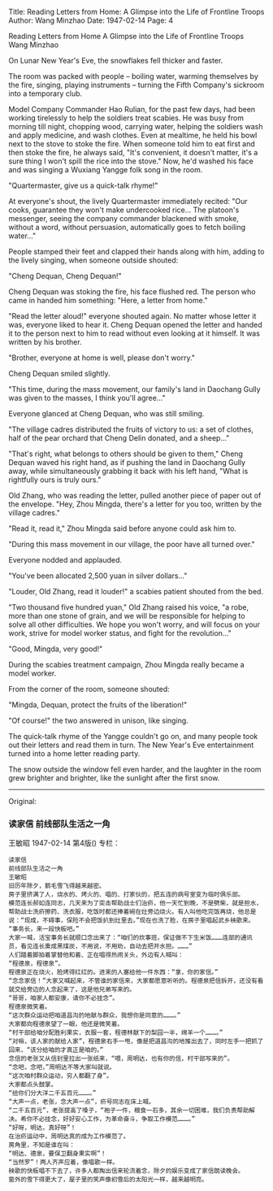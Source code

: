 Title: Reading Letters from Home: A Glimpse into the Life of Frontline Troops
Author: Wang Minzhao
Date: 1947-02-14
Page: 4

Reading Letters from Home
A Glimpse into the Life of Frontline Troops
Wang Minzhao

On Lunar New Year's Eve, the snowflakes fell thicker and faster.

The room was packed with people – boiling water, warming themselves by the fire, singing, playing instruments – turning the Fifth Company's sickroom into a temporary club.

Model Company Commander Hao Rulian, for the past few days, had been working tirelessly to help the soldiers treat scabies. He was busy from morning till night, chopping wood, carrying water, helping the soldiers wash and apply medicine, and wash clothes. Even at mealtime, he held his bowl next to the stove to stoke the fire. When someone told him to eat first and then stoke the fire, he always said, "It's convenient, it doesn't matter, it's a sure thing I won't spill the rice into the stove." Now, he'd washed his face and was singing a Wuxiang Yangge folk song in the room.

"Quartermaster, give us a quick-talk rhyme!"

At everyone's shout, the lively Quartermaster immediately recited: "Our cooks, guarantee they won't make undercooked rice… The platoon's messenger, seeing the company commander blackened with smoke, without a word, without persuasion, automatically goes to fetch boiling water…"

People stamped their feet and clapped their hands along with him, adding to the lively singing, when someone outside shouted:

"Cheng Dequan, Cheng Dequan!"

Cheng Dequan was stoking the fire, his face flushed red. The person who came in handed him something: "Here, a letter from home."

"Read the letter aloud!" everyone shouted again. No matter whose letter it was, everyone liked to hear it. Cheng Dequan opened the letter and handed it to the person next to him to read without even looking at it himself. It was written by his brother.

"Brother, everyone at home is well, please don't worry."

Cheng Dequan smiled slightly.

"This time, during the mass movement, our family's land in Daochang Gully was given to the masses, I think you'll agree…"

Everyone glanced at Cheng Dequan, who was still smiling.

"The village cadres distributed the fruits of victory to us: a set of clothes, half of the pear orchard that Cheng Delin donated, and a sheep…"

"That's right, what belongs to others should be given to them," Cheng Dequan waved his right hand, as if pushing the land in Daochang Gully away, while simultaneously grabbing it back with his left hand, "What is rightfully ours is truly ours."

Old Zhang, who was reading the letter, pulled another piece of paper out of the envelope. "Hey, Zhou Mingda, there's a letter for you too, written by the village cadres."

"Read it, read it," Zhou Mingda said before anyone could ask him to.

"During this mass movement in our village, the poor have all turned over."

Everyone nodded and applauded.

"You've been allocated 2,500 yuan in silver dollars…"

"Louder, Old Zhang, read it louder!" a scabies patient shouted from the bed.

"Two thousand five hundred yuan," Old Zhang raised his voice, "a robe, more than one stone of grain, and we will be responsible for helping to solve all other difficulties. We hope you won't worry, and will focus on your work, strive for model worker status, and fight for the revolution…"

"Good, Mingda, very good!"

During the scabies treatment campaign, Zhou Mingda really became a model worker.

From the corner of the room, someone shouted:

"Mingda, Dequan, protect the fruits of the liberation!"

"Of course!" the two answered in unison, like singing.

The quick-talk rhyme of the Yangge couldn't go on, and many people took out their letters and read them in turn. The New Year's Eve entertainment turned into a home letter reading party.

The snow outside the window fell even harder, and the laughter in the room grew brighter and brighter, like the sunlight after the first snow.



<hr /> 

Original: 


### 读家信  前线部队生活之一角
王敏昭
1947-02-14
第4版()
专栏：

    读家信
    前线部队生活之一角
    王敏昭
    旧历年除夕，鹅毛雪飞得越来越密。
    房子里挤满了人，烧水的、烤火的、唱的、打家伙的，把五连的病号室变为临时俱乐部。
    模范连长郝如连同志，几天来为了突击帮助战士们治疥，他一天忙到晚，不是劈柴，就是担水，帮助战士洗疥擦药、洗衣服，吃饭时都还捧着碗在灶旁边烧火。有人叫他吃完饭再烧，他总是说：“现成，不碍事，保险不会把饭扒到灶里去。”现在也洗了脸，在房子里唱起武乡秧歌来。
    “事务长，来一段快板吧。”
    大家一喊，活宝事务长就顺口念出来了：“咱们的炊事班，保证做不下生米饭………连部的通讯员，看见连长熏成黑煤炭，不用说，不用劝，自动去把开水担。………”
    人们踏着脚拍着掌替他和着、正在唱得热闹关头，外边有人喊叫：
    “程德泉，程德泉”。
    程德泉正在烧火，脸烤得红红的。进来的人塞给他一件东西：“拿，你的家信。”
    “念念家信！”大家又喊起来，不管谁的家信来，大家都愿意听听的。程德泉把信拆开，还没有看就交给旁边的人念起来了，这是他兄弟写来的。
    “哥哥，咱家人都安康，请你不必挂念”。
    程德泉微笑着。
    “这次群众运动把咱道昌沟的地献与群众，我想你是同意的………。”
    大家都向程德泉望了一眼，他还是微笑着。
    “村干部给咱分配胜利果实，衣服一套，程德林献下的梨园一半，绵羊一个………。”
    “对嘛，该人家的献给人家”，程德泉右手一甩，像是把道昌沟的地推出去了，同时左手一把抓了回来，“该分给咱的才真正是咱的。”
    念信的老张又从信封里拉出一张纸来，“喂，周明达，也有你的信，村干部写来的”。
    “念吧，念吧，”周明达不等大家叫就说。
    “这次咱村群众运动，穷人都翻了身”。
    大家都点头鼓掌。
    “给你们分大洋二千五百元………。”
    “大声一点，老张，念大声一点”，疥号同志在床上喊。
    “二千五百元”，老张提高了嗓子，“袍子一件，粮食一石多，其余一切困难，我们负责帮助解决。希你不必挂念，好好安心工作，为革命奋斗，争取工作模范………。”
    “好呀，明达，真好呀”！
    在治疥运动中，周明达真的成为工作模范了。
    房角里，不知是谁在叫：
    “明达、德泉，要保卫翻身果实啊”！
    “当然罗”！两人齐声应着，像唱歌一样。
    秧歌的快板唱不下去了，许多人都掏出信来轮流着念，除夕的娱乐变成了家信朗读晚会。
    窗外的雪下得更大了，屋子里的笑声像初雪后的太阳光一样，越来越明亮。
